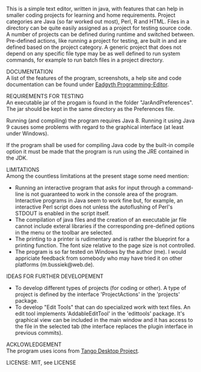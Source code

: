 This is a simple text editor, written in java, with features that can help in smaller coding
projects for learning and home requirements. Project categories are Java (so far worked out
most), Perl, R and HTML. Files in a directory can be quite
easily assigned as a project for testing source code. A number of projects can be defined
during runtime and switched between. Pre-defined actions, like running a project for testing,
are built in and are defined based on the project category. A generic project that does not
depend on any specific file type may be as well defined to run system commands, for example to
run batch files in a project directory.
<p>
DOCUMENTATION<br>
A list of the features of the program, screenshots, a help site and code documentation can be
found under <a href="https://eadgyth.github.io/Programming-Editor/">Eadgyth Programming-Editor</a>.
<p>
REQUIREMENTS FOR TESTING<br>
An executable jar of the progam is found in the folder "JarAndPreferences". The jar should be kept
in the same directory as the Preferences file.
<p>
Running (and compiling) the program requires Java 8. Running it using Java 9 causes some problems
with regard to the graphical interface (at least under Windows).
<p>
If the program shall be used for compiling Java code by the built-in compile option it must be made 
that the program is run using the JRE contained in the JDK.
<p>
LIMITATIONS<br>
Among the countless limitations at the present stage some need mention:
<ul>
<li>Running an interactive program that asks for input through a command-line is not guaranteed
    to work in the console area of the program. Interactive programs in Java seem to work fine but,
    for example, an interactive Perl script does not unless the autoflushing of Perl's STDOUT is
    enabled in the script itself.</li>
<li>The compilation of java files and the creation of an executable jar file cannot include
    exteral libraries if the corresponding pre-defined options in the menu or the toolbar are
    selected.</li>
<li>The printing to a printer is rudimentary and is rather the blueprint for a printing function.
    The font size relative to the page size is not controlled.</li>
<li>The program is so far tested on Windows by the author (me). I would appriciate feedback from
    somebody who may have tried it on other platforms (m.bussiek@web.de).</li>
</ul>
<p>
IDEAS FOR FURTHER DEVELOPEMENT<br>
<ul>
<li>To develop different types of projects (for coding or other). A type of project is defined by
   the interface 'ProjectActions' in the 'projects' package.</li>
<li>To develop "Edit Tools" that can do specialized work with text files. An edit tool implements
   'AddableEditTool' in the 'edittools' package. It's graphical view can be included in the main 
   window and it has access to the file in the selected tab (the interface replaces the plugin
   interface in previous commits).</li>
</ul>
<p>
ACKLOWLEDGEMENT<br>
The program uses icons from
<a href="https://github.com/Distrotech/tango-icon-theme">Tango Desktop Project</a>.
<p>
LICENSE: MIT, see LICENSE<br>
